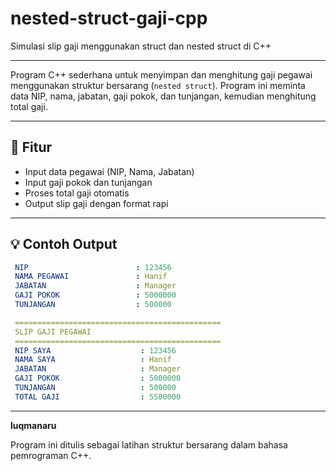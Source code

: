 # nested-struct-gaji-cpp
Simulasi slip gaji menggunakan struct dan nested struct di C++

---

Program C++ sederhana untuk menyimpan dan menghitung gaji pegawai menggunakan struktur bersarang (`nested struct`). Program ini meminta data NIP, nama, jabatan, gaji pokok, dan tunjangan, kemudian menghitung total gaji.

---

## 💼 Fitur
- Input data pegawai (NIP, Nama, Jabatan)
- Input gaji pokok dan tunjangan
- Proses total gaji otomatis
- Output slip gaji dengan format rapi

---

## 💡 Contoh Output

```yml
 NIP                        : 123456
 NAMA PEGAWAI               : Hanif
 JABATAN                    : Manager
 GAJI POKOK                 : 5000000
 TUNJANGAN                  : 500000

 ==============================================
 SLIP GAJI PEGAWAI
 ==============================================
 NIP SAYA                    : 123456
 NAMA SAYA                   : Hanif
 JABATAN                     : Manager
 GAJI POKOK                  : 5000000
 TUNJANGAN                   : 500000
 TOTAL GAJI                  : 5500000
```

---

**luqmanaru**

Program ini ditulis sebagai latihan struktur bersarang dalam bahasa pemrograman C++.

